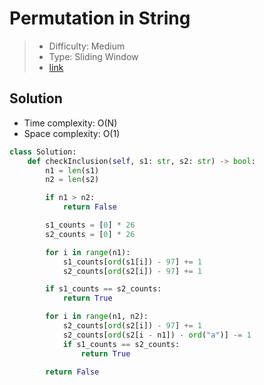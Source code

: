 # Permutation in String

> - Difficulty: Medium
> - Type: Sliding Window
> - [link](https://leetcode.com/problems/permutation-in-string/)

## Solution
- Time complexity: O(N)
- Space complexity: O(1)

```python
class Solution:
    def checkInclusion(self, s1: str, s2: str) -> bool:
        n1 = len(s1)
        n2 = len(s2)

        if n1 > n2:
            return False

        s1_counts = [0] * 26
        s2_counts = [0] * 26

        for i in range(n1):
            s1_counts[ord(s1[i]) - 97] += 1
            s2_counts[ord(s2[i]) - 97] += 1

        if s1_counts == s2_counts:
            return True

        for i in range(n1, n2):
            s2_counts[ord(s2[i]) - 97] += 1
            s2_counts[ord(s2[i - n1]) - ord("a")] -= 1
            if s1_counts == s2_counts:
                return True

        return False
```